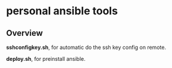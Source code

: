 # personal ansible tools
## Overview
**sshconfigkey.sh**, for automatic do the ssh key config on remote.

**deploy.sh**, for preinstall ansible.
